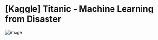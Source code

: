 # [Kaggle] Titanic - Machine Learning from Disaster
![image](https://user-images.githubusercontent.com/79921374/120105922-d8694e80-c195-11eb-8381-1fa35f619c7b.png)
